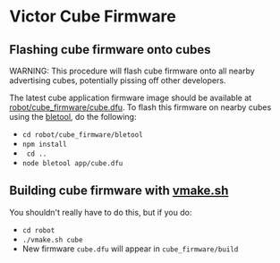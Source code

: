 # Victor Cube Firmware

## Flashing cube firmware onto cubes

WARNING: This procedure will flash cube firmware onto all nearby advertising cubes, potentially pissing off other developers.

The latest cube application firmware image should be available at [robot/cube_firmware/cube.dfu](/robot/cube_firmware/app/cube.dfu). To flash this firmware on nearby cubes using the [bletool](/robot/cube_firmware/bletool), do the following:

* `cd robot/cube_firmware/bletool`
* `npm install`
* ` cd ..`
* `node bletool app/cube.dfu`

## Building cube firmware with [vmake.sh](/robot/vmake.sh)

You shouldn't really have to do this, but if you do:

* `cd robot`
* `./vmake.sh cube`
* New firmware `cube.dfu` will appear in `cube_firmware/build`
